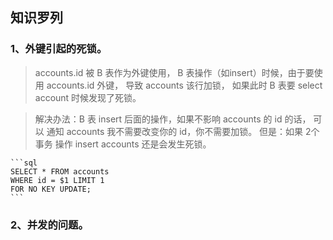 ## 知识罗列
### 1、外键引起的死锁。
    
> accounts.id 被 B 表作为外键使用，
> B 表操作（如insert）时候，由于要使用 accounts.id 外键，
> 导致 accounts 该行加锁，
> 如果此时 B 表要 select account 时候发现了死锁。

> 解决办法：B 表 insert 后面的操作，如果不影响 accounts 的 id 的话，
> 可以 通知 accounts 我不需要改变你的 id，你不需要加锁。
> 但是：如果 2个事务 操作 insert accounts 还是会发生死锁。 
    
    ```sql
    SELECT * FROM accounts
    WHERE id = $1 LIMIT 1
    FOR NO KEY UPDATE;
    ```

### 2、并发的问题。
